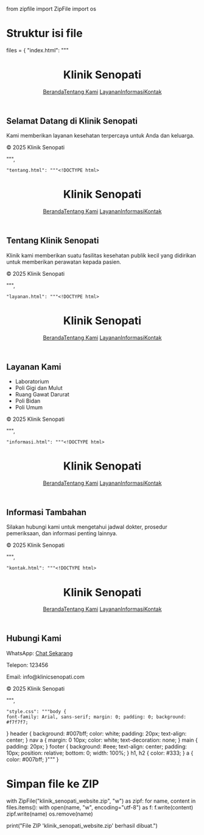 from zipfile import ZipFile
import os

# Struktur isi file
files = {
    "index.html": """<!DOCTYPE html>
<html lang="id">
<head><meta charset="UTF-8"><meta name="viewport" content="width=device-width, initial-scale=1.0">
<title>Klinik Senopati - Beranda</title><link rel="stylesheet" href="style.css"></head>
<body><header><h1>Klinik Senopati</h1>
<nav><a href="index.html">Beranda</a><a href="tentang.html">Tentang Kami</a>
<a href="layanan.html">Layanan</a><a href="informasi.html">Informasi</a><a href="kontak.html">Kontak</a></nav></header>
<main><section><h2>Selamat Datang di Klinik Senopati</h2>
<p>Kami memberikan layanan kesehatan terpercaya untuk Anda dan keluarga.</p></section></main>
<footer><p>&copy; 2025 Klinik Senopati</p></footer></body></html>""",

    "tentang.html": """<!DOCTYPE html>
<html lang="id"><head><meta charset="UTF-8"><meta name="viewport" content="width=device-width, initial-scale=1.0">
<title>Tentang Kami</title><link rel="stylesheet" href="style.css"></head>
<body><header><h1>Klinik Senopati</h1>
<nav><a href="index.html">Beranda</a><a href="tentang.html">Tentang Kami</a>
<a href="layanan.html">Layanan</a><a href="informasi.html">Informasi</a><a href="kontak.html">Kontak</a></nav></header>
<main><section><h2>Tentang Klinik Senopati</h2>
<p>Klinik kami memberikan suatu fasilitas kesehatan publik kecil yang didirikan untuk memberikan perawatan kepada pasien.</p></section></main>
<footer><p>&copy; 2025 Klinik Senopati</p></footer></body></html>""",

    "layanan.html": """<!DOCTYPE html>
<html lang="id"><head><meta charset="UTF-8"><meta name="viewport" content="width=device-width, initial-scale=1.0">
<title>Layanan</title><link rel="stylesheet" href="style.css"></head>
<body><header><h1>Klinik Senopati</h1>
<nav><a href="index.html">Beranda</a><a href="tentang.html">Tentang Kami</a>
<a href="layanan.html">Layanan</a><a href="informasi.html">Informasi</a><a href="kontak.html">Kontak</a></nav></header>
<main><section><h2>Layanan Kami</h2>
<ul><li>Laboratorium</li><li>Poli Gigi dan Mulut</li><li>Ruang Gawat Darurat</li><li>Poli Bidan</li><li>Poli Umum</li></ul>
</section></main><footer><p>&copy; 2025 Klinik Senopati</p></footer></body></html>""",

    "informasi.html": """<!DOCTYPE html>
<html lang="id"><head><meta charset="UTF-8"><meta name="viewport" content="width=device-width, initial-scale=1.0">
<title>Informasi</title><link rel="stylesheet" href="style.css"></head>
<body><header><h1>Klinik Senopati</h1>
<nav><a href="index.html">Beranda</a><a href="tentang.html">Tentang Kami</a>
<a href="layanan.html">Layanan</a><a href="informasi.html">Informasi</a><a href="kontak.html">Kontak</a></nav></header>
<main><section><h2>Informasi Tambahan</h2>
<p>Silakan hubungi kami untuk mengetahui jadwal dokter, prosedur pemeriksaan, dan informasi penting lainnya.</p></section></main>
<footer><p>&copy; 2025 Klinik Senopati</p></footer></body></html>""",

    "kontak.html": """<!DOCTYPE html>
<html lang="id"><head><meta charset="UTF-8"><meta name="viewport" content="width=device-width, initial-scale=1.0">
<title>Kontak</title><link rel="stylesheet" href="style.css"></head>
<body><header><h1>Klinik Senopati</h1>
<nav><a href="index.html">Beranda</a><a href="tentang.html">Tentang Kami</a>
<a href="layanan.html">Layanan</a><a href="informasi.html">Informasi</a><a href="kontak.html">Kontak</a></nav></header>
<main><section><h2>Hubungi Kami</h2>
<p>WhatsApp: <a href="https://wa.me/62123456">Chat Sekarang</a></p>
<p>Telepon: 123456</p><p>Email: info@klinicsenopati.com</p></section></main>
<footer><p>&copy; 2025 Klinik Senopati</p></footer></body></html>""",

    "style.css": """body {
    font-family: Arial, sans-serif; margin: 0; padding: 0; background: #f7f7f7;
}
header { background: #007bff; color: white; padding: 20px; text-align: center; }
nav a { margin: 0 10px; color: white; text-decoration: none; }
main { padding: 20px; }
footer { background: #eee; text-align: center; padding: 10px; position: relative; bottom: 0; width: 100%; }
h1, h2 { color: #333; } a { color: #007bff; }"""
}

# Simpan file ke ZIP
with ZipFile("klinik_senopati_website.zip", "w") as zipf:
    for name, content in files.items():
        with open(name, "w", encoding="utf-8") as f:
            f.write(content)
        zipf.write(name)
        os.remove(name)

print("File ZIP 'klinik_senopati_website.zip' berhasil dibuat.")
